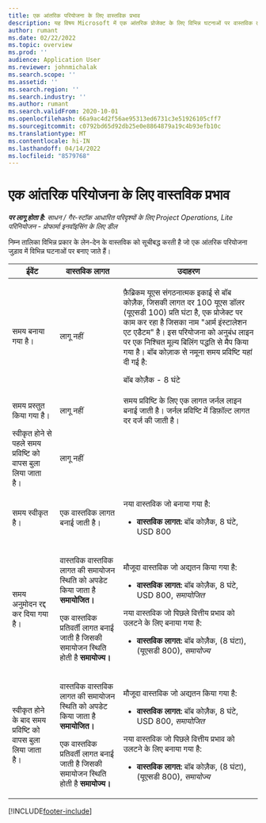 ```yaml
---
title: एक आंतरिक परियोजना के लिए वास्तविक प्रभाव
description: यह विषय Microsoft में एक आंतरिक प्रोजेक्ट के लिए विभिन्न घटनाओं पर वास्तविक तालिका पर प्रभाव के बारे में जानकारी प्रदान करता है।Dynamics 365 Project Operations
author: rumant
ms.date: 02/22/2022
ms.topic: overview
ms.prod: ''
audience: Application User
ms.reviewer: johnmichalak
ms.search.scope: ''
ms.assetid: ''
ms.search.region: ''
ms.search.industry: ''
ms.author: rumant
ms.search.validFrom: 2020-10-01
ms.openlocfilehash: 66a9ac4d2f56ae95313ed6731c3e51926105cff7
ms.sourcegitcommit: c0792bd65d92db25e0e8864879a19c4b93efb10c
ms.translationtype: MT
ms.contentlocale: hi-IN
ms.lasthandoff: 04/14/2022
ms.locfileid: "8579768"
---
```

# <a name="actuals-impact-for-an-internal-project"></a>एक आंतरिक परियोजना के लिए वास्तविक प्रभाव

_**पर लागू होता है:** साधन / गैर-स्टॉक आधारित परिदृश्यों के लिए Project Operations, Lite परिनियोजन - प्रोफार्मा इनवॉइसिंग के लिए डील_

निम्न तालिका विभिन्न प्रकार के लेन-देन के वास्तविक को सूचीबद्ध करती है जो एक आंतरिक परियोजना जुड़ाव में विभिन्न घटनाओं पर बनाए जाते हैं।

| ईवेंट | वास्तविक लागत | उदाहरण |
|---|---|---|
| समय बनाया गया है। | लागू नहीं | <p>फ़ैब्रिकम यूएस संगठनात्मक इकाई से बॉब कोज़ैक, जिसकी लागत दर 100 यूएस डॉलर (यूएसडी 100) प्रति घंटा है, एक प्रोजेक्ट पर काम कर रहा है जिसका नाम "आर्म इंस्टालेशन एट एडैटम" है। इस परियोजना को अनुबंध लाइन पर एक निश्चित मूल्य बिलिंग पद्धति से मैप किया गया है। बॉब कोज़ाक से नमूना समय प्रविष्टि यहां दी गई है:</p><p>बॉब कोज़ैक - 8 घंटे</p> |
| समय प्रस्तुत किया गया है। | लागू नहीं | समय प्रविष्टि के लिए एक लागत जर्नल लाइन बनाई जाती है। जर्नल प्रविष्टि में डिफ़ॉल्ट लागत दर दर्ज की जाती है। |
| स्वीकृत होने से पहले समय प्रविष्टि को वापस बुला लिया जाता है। | लागू नहीं | |
| समय स्वीकृत है। | एक वास्तविक लागत बनाई जाती है। | <p>नया वास्तविक जो बनाया गया है:</p><ul><li>**वास्तविक लागत:** बॉब कोज़ैक, 8 घंटे, USD 800</li></ul> |
| समय अनुमोदन रद्द कर दिया गया है। | <p>वास्तविक वास्तविक लागत की समायोजन स्थिति को अपडेट किया जाता है **समायोजित।**</p><p>एक वास्तविक प्रतिवर्ती लागत बनाई जाती है जिसकी समायोजन स्थिति होती है **समायोज्य।**</p> | <p>मौजूदा वास्तविक जो अद्यतन किया गया है:</p><ul><li>**वास्तविक लागत:** बॉब कोज़ैक, 8 घंटे, USD 800, *समायोजित*</li></ul><p>नया वास्तविक जो पिछले वित्तीय प्रभाव को उलटने के लिए बनाया गया है:</p><ul><li>**वास्तविक लागत:** बॉब कोज़ैक, (8 घंटा), (यूएसडी 800), *समायोज्य*</li></ul> |
| स्वीकृत होने के बाद समय प्रविष्टि को वापस बुला लिया जाता है। | <p>वास्तविक वास्तविक लागत की समायोजन स्थिति को अपडेट किया जाता है **समायोजित।**</p><p>एक वास्तविक प्रतिवर्ती लागत बनाई जाती है जिसकी समायोजन स्थिति होती है **समायोज्य।**</p> | <p>मौजूदा वास्तविक जो अद्यतन किया गया है:</p><ul><li>**वास्तविक लागत:** बॉब कोज़ैक, 8 घंटे, USD 800, *समायोजित*</li></ul><p>नया वास्तविक जो पिछले वित्तीय प्रभाव को उलटने के लिए बनाया गया है:</p><ul><li>**वास्तविक लागत:** बॉब कोज़ैक, (8 घंटा), (यूएसडी 800), *समायोज्य*</li></ul> |

[!INCLUDE[footer-include](../includes/footer-banner.md)]
